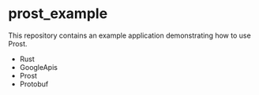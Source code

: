 # prost_example

This repository contains an example application demonstrating how to use Prost.

* Rust
* GoogleApis
* Prost
* Protobuf
